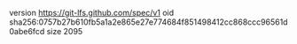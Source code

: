 version https://git-lfs.github.com/spec/v1
oid sha256:0757b27b610fb5a1a2e865e27e774684f851498412cc868ccc96561d0abe6fcd
size 2095
